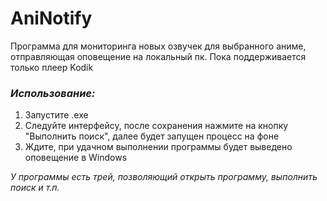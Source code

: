 # **AniNotify**

Программа для мониторинга новых озвучек для выбранного аниме, отправляющая оповещение на локальный пк. Пока поддерживается только плеер Kodik

### *Использование:*

1) Запустите .exe
2) Следуйте интерфейсу, после сохранения нажмите на кнопку "Выполнить поиск", далее будет запущен процесс на фоне
3) Ждите, при удачном выполнении программы будет выведено оповещение в Windows

*У программы есть трей, позволяющий открыть программу, выполнить поиск и т.п.*


